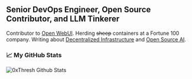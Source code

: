 ## Senior DevOps Engineer, Open Source Contributor, and LLM Tinkerer
Contributor to [Open WebUI](https://github.com/open-webui/helm-charts). Herding ~~sheep~~ containers at a Fortune 100 company. Writing about [Decentralized Infrastructure](https://blog.decentralizedinfra.com/) and [Open Source AI](https://blog.opensourceai.dev/). 

### 📈 My GitHub Stats

<p align="left"> 
<img src="https://github-readme-stats.vercel.app/api?username=0xThresh&show=contribs,prs_merged,prs_merged_percentage,reviews,discussions_started,discussions_answered&show_icons=true&theme=gotham" alt="0xThresh Github Stats"/>
</p>
